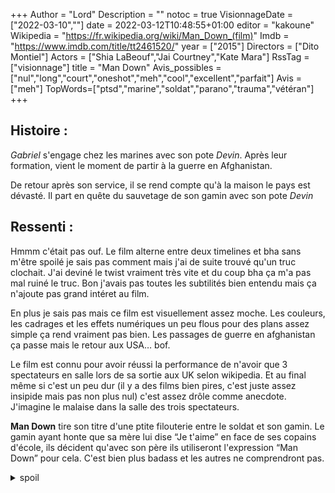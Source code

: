 +++
Author = "Lord"
Description = ""
notoc = true
VisionnageDate = ["2022-03-10",""]
date = 2022-03-12T10:48:55+01:00
editor = "kakoune"
Wikipedia = "https://fr.wikipedia.org/wiki/Man_Down_(film)"
Imdb = "https://www.imdb.com/title/tt2461520/"
year = ["2015"]
Directors = ["Dito Montiel"]
Actors = ["Shia LaBeouf","Jai Courtney","Kate Mara"]
RssTag = ["visionnage"]
title = "Man Down"
Avis_possibles = ["nul","long","court","oneshot","meh","cool","excellent","parfait"]
Avis = ["meh"] 
TopWords=["ptsd","marine","soldat","parano","trauma","vétéran"]
+++
## Histoire :
*Gabriel* s'engage chez les marines avec son pote *Devin*.
Après leur formation, vient le moment de partir à la guerre en Afghanistan.

De retour après son service, il se rend compte qu'à la maison le pays est dévasté.
Il part en quête du sauvetage de son gamin avec son pote *Devin*

## Ressenti :
Hmmm c'était pas ouf.
Le film alterne entre deux timelines et bha sans m'être spoilé je sais pas comment mais j'ai de suite trouvé qu'un truc clochait.
J'ai deviné le twist vraiment très vite et du coup bha ça m'a pas mal ruiné le truc.
Bon j'avais pas toutes les subtilités bien entendu mais ça n'ajoute pas grand intéret au film.

En plus je sais pas mais ce film est visuellement assez moche.
Les couleurs, les cadrages et les effets numériques un peu flous pour des plans assez simple ça rend vraiment pas bien.
Les passages de guerre en afghanistan ça passe mais le retour aux USA… bof.

Le film est connu pour avoir réussi la performance de n'avoir que 3 spectateurs en salle lors de sa sortie aux UK selon wikipedia.
Et au final même si c'est un peu dur (il y a des films bien pires, c'est juste assez insipide mais pas non plus nul) c'est assez drôle comme anecdote.
J'imagine le malaise dans la salle des trois spectateurs.

**Man Down** tire son titre d'une ptite filouterie entre le soldat et son gamin.
Le gamin ayant honte que sa mère lui dise “Je t'aime” en face de ses copains d'école, ils décident qu'avec son père ils utiliseront l'expression “Man Down” pour cela.
C'est bien plus badass et les autres ne comprendront pas.

<details><summary>spoil</summary>

Bon alors, le twist c'est que dans la timeline aux USA, quand le père est revenu, il est en plein PTSD (symdrôme post traumatique).
Il hallucine que son pays a été attaqué et qu'il n'y a quasiment plus de survivants.
Il s'imagine en mission pour sauver son fils avec son pote *Devin* qui est mort au combat (en grande partie par sa faute d'ailleurs).

Il enlève son propre gamin pour le sauver alors qu'il va très bien auprès de sa mère et que lui-même devient assez dangeureux.

Voilà.

Il y a un ptit côté **[Jacob's Ladder]({{< ref "visionnages/jacob's-ladder" >}})** mais en moins bien.

</details>
